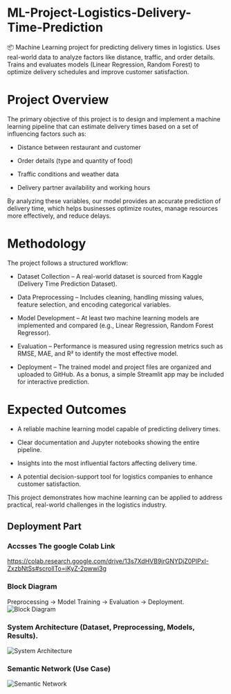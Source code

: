 # ML-Project-Logistics-Delivery-Time-Prediction
📦 Machine Learning project for predicting delivery times in logistics. Uses real-world data to analyze factors like distance, traffic, and order details. Trains and evaluates models (Linear Regression, Random Forest) to optimize delivery schedules and improve customer satisfaction.


# Project Overview

The primary objective of this project is to design and implement a machine learning pipeline that can estimate delivery times based on a set of influencing factors such as:

- Distance between restaurant and customer

- Order details (type and quantity of food)

- Traffic conditions and weather data

- Delivery partner availability and working hours

By analyzing these variables, our model provides an accurate prediction of delivery time, which helps businesses optimize routes, manage resources more effectively, and reduce delays.


# Methodology

The project follows a structured workflow:

- Dataset Collection – A real-world dataset is sourced from Kaggle (Delivery Time Prediction Dataset).

- Data Preprocessing – Includes cleaning, handling missing values, feature selection, and encoding categorical variables.

- Model Development – At least two machine learning models are implemented and compared (e.g., Linear Regression, Random Forest Regressor).

- Evaluation – Performance is measured using regression metrics such as RMSE, MAE, and R² to identify the most effective model.

- Deployment – The trained model and project files are organized and uploaded to GitHub. As a bonus, a simple Streamlit app may be included for interactive prediction.



# Expected Outcomes

- A reliable machine learning model capable of predicting delivery times.

- Clear documentation and Jupyter notebooks showing the entire pipeline.

- Insights into the most influential factors affecting delivery time.

- A potential decision-support tool for logistics companies to enhance customer satisfaction.

This project demonstrates how machine learning can be applied to address practical, real-world challenges in the logistics industry.



## Deployment Part
### Accsses The google Colab Link
https://colab.research.google.com/drive/13s7XdHVB9jrGNYDjZ0PlPxI-ZxzbNtSs#scrollTo=iKyZ-2pwwi3g

### Block Diagram
Preprocessing → Model Training → Evaluation → Deployment.  
![Block Diagram](diagrams/diagram_page9_0.png)

### System Architecture (Dataset, Preprocessing, Models, Results).  
![System Architecture](diagrams/diagram_page10_0.png)

### Semantic Network (Use Case)  
![Semantic Network](diagrams/diagram_page11_0.png)
